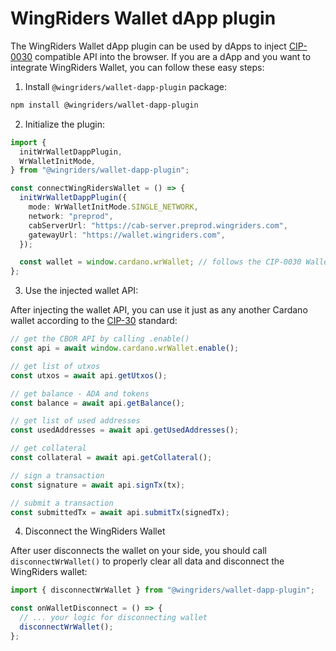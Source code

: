# WingRiders Wallet dApp plugin

The WingRiders Wallet dApp plugin can be used by dApps to inject [CIP-0030](https://developers.cardano.org/docs/governance/cardano-improvement-proposals/cip-0030/) compatible API into the browser. If you are a dApp and you want to integrate WingRiders Wallet, you can follow these easy steps:

1. Install `@wingriders/wallet-dapp-plugin` package:

```sh
npm install @wingriders/wallet-dapp-plugin
```

2. Initialize the plugin:

```ts
import {
  initWrWalletDappPlugin,
  WrWalletInitMode,
} from "@wingriders/wallet-dapp-plugin";

const connectWingRidersWallet = () => {
  initWrWalletDappPlugin({
    mode: WrWalletInitMode.SINGLE_NETWORK,
    network: "preprod",
    cabServerUrl: "https://cab-server.preprod.wingriders.com",
    gatewayUrl: "https://wallet.wingriders.com",
  });

  const wallet = window.cardano.wrWallet; // follows the CIP-0030 Wallet API
};
```

3. Use the injected wallet API:

After injecting the wallet API, you can use it just as any another Cardano wallet according to the [CIP-30](https://cips.cardano.org/cip/CIP-30) standard:

```ts
// get the CBOR API by calling .enable()
const api = await window.cardano.wrWallet.enable();

// get list of utxos
const utxos = await api.getUtxos();

// get balance - ADA and tokens
const balance = await api.getBalance();

// get list of used addresses
const usedAddresses = await api.getUsedAddresses();

// get collateral
const collateral = await api.getCollateral();

// sign a transaction
const signature = await api.signTx(tx);

// submit a transaction
const submittedTx = await api.submitTx(signedTx);
```

4.  Disconnect the WingRiders Wallet

After user disconnects the wallet on your side, you should call `disconnectWrWallet()` to properly clear all data and disconnect the WingRiders wallet:

```ts
import { disconnectWrWallet } from "@wingriders/wallet-dapp-plugin";

const onWalletDisconnect = () => {
  // ... your logic for disconnecting wallet
  disconnectWrWallet();
};
```

